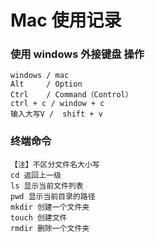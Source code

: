 # Mac 使用记录

### 使用 windows 外接键盘 操作
```
windows / mac
Alt     / Option
Ctrl    / Command（Control）
ctrl + c / window + c
输入大写V /  shift + v
```

### 终端命令
```
【注】不区分文件名大小写
cd 返回上一级
ls 显示当前文件列表
pwd 显示当前目录的路径
mkdir 创建一个文件夹
touch 创建文件
rmdir 删除一个文件夹
```